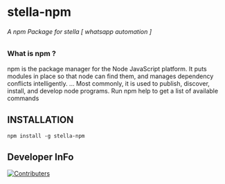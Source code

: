 # stella-npm
###### A npm Package for stella [ whatsapp automation ]
### What is npm ?
 npm is the package manager for the Node JavaScript platform. It puts modules in place so that node can find them, and manages dependency conflicts intelligently. ... Most commonly, it is used to publish, discover, install, and develop node programs. Run npm help to get a list of available commands
 
 ## INSTALLATION
 ` npm install -g stella-npm `
 
 ## Developer InFo
 
[![Contributers](https://contributors-img.web.app/image?repo=riz4d/stella-npm)](https://github.com/riz4d)
